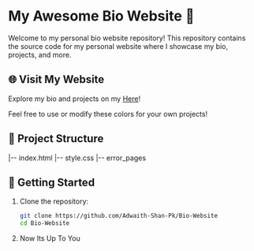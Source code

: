 # My Awesome Bio Website 🚀

Welcome to my personal bio website repository! This repository contains the source code for my personal website where I showcase my bio, projects, and more.

## 🌐 Visit My Website
Explore my bio and projects on my [Here](adwaithshan.rf.gd)!

Feel free to use or modify these colors for your own projects!

## 📂 Project Structure
|-- index.html
|-- style.css
|-- error_pages


## 🚀 Getting Started
1. Clone the repository:
   ```bash
   git clone https://github.com/Adwaith-Shan-Pk/Bio-Website
   cd Bio-Website
2. Now Its Up To You 
